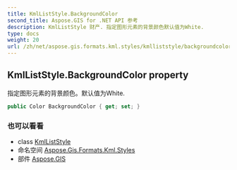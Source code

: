 ```yaml
---
title: KmlListStyle.BackgroundColor
second_title: Aspose.GIS for .NET API 参考
description: KmlListStyle 财产. 指定图形元素的背景颜色默认值为White.
type: docs
weight: 20
url: /zh/net/aspose.gis.formats.kml.styles/kmlliststyle/backgroundcolor/
---
```

## KmlListStyle.BackgroundColor property

指定图形元素的背景颜色。默认值为White.

```csharp
public Color BackgroundColor { get; set; }
```

### 也可以看看

* class [KmlListStyle](../)
* 命名空间 [Aspose.Gis.Formats.Kml.Styles](../../kmlliststyle/)
* 部件 [Aspose.GIS](../../../)


